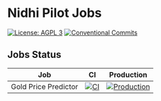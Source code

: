 # Nidhi Pilot Jobs

[![License: AGPL 3](https://img.shields.io/github/license/hyperweavers/nidhi-jobs?label=License&logo=gnu)](https://github.com/hyperweavers/nidhi-pilot-jobs/blob/main/LICENSE)
[![Conventional Commits](https://img.shields.io/badge/Conventional%20Commits-1.0.0-%23FE5196?logo=conventionalcommits&logoColor=white)](https://conventionalcommits.org)

## Jobs Status

| Job      | CI       | Production |
|----------|----------|------------|
| Gold Price Predictor | [![CI](https://github.com/hyperweavers/nidhi-pilot-jobs/actions/workflows/predict-gold-price-ci.yml/badge.svg)](https://github.com/hyperweavers/nidhi-pilot-jobs/actions/workflows/predict-gold-price-ci.yml) | [![Production](https://github.com/hyperweavers/nidhi-pilot-jobs/actions/workflows/predict-gold-price.yml/badge.svg)](https://github.com/hyperweavers/nidhi-pilot-jobs/actions/workflows/predict-gold-price.yml) |
